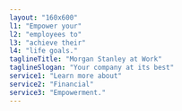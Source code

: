 ```yaml
---
layout: "160x600"
l1: "Empower your"
l2: "employees to"
l3: "achieve their"
l4: "life goals."
taglineTitle: "Morgan Stanley at Work"
taglineSlogan: "Your company at its best"
service1: "Learn more about"
service2: "Financial"
service3: "Empowerment."
---
```

